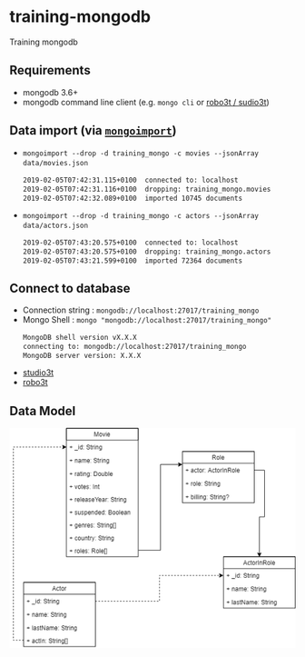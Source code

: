 # training-mongodb
Training mongodb

## Requirements
- mongodb 3.6+
- mongodb command line client (e.g. `mongo cli` or [robo3t / sudio3t](https://robomongo.org/))

## Data import (via [`mongoimport`](https://docs.mongodb.com/manual/reference/program/mongoimport/))
- `mongoimport --drop -d training_mongo -c movies --jsonArray data/movies.json`
  ```shell
  2019-02-05T07:42:31.115+0100	connected to: localhost
  2019-02-05T07:42:31.116+0100	dropping: training_mongo.movies
  2019-02-05T07:42:32.089+0100	imported 10745 documents
  ```
  
- `mongoimport --drop -d training_mongo -c actors --jsonArray data/actors.json`
  ```shell
  2019-02-05T07:43:20.575+0100	connected to: localhost
  2019-02-05T07:43:20.575+0100	dropping: training_mongo.actors
  2019-02-05T07:43:21.599+0100	imported 72364 documents
  ```
## Connect to database
- Connection string : `mongodb://localhost:27017/training_mongo`
- Mongo Shell : `mongo "mongodb://localhost:27017/training_mongo"`
  ```
  MongoDB shell version vX.X.X
  connecting to: mongodb://localhost:27017/training_mongo
  MongoDB server version: X.X.X
  ```
- [studio3t](https://github.com/dohr-michael/training-mongodb/blob/master/docs/studio3t.md)
- [robo3t](https://github.com/dohr-michael/training-mongodb/blob/master/docs/robo3t.md)

## Data Model
![Data Model](/assets/training-model.png)
